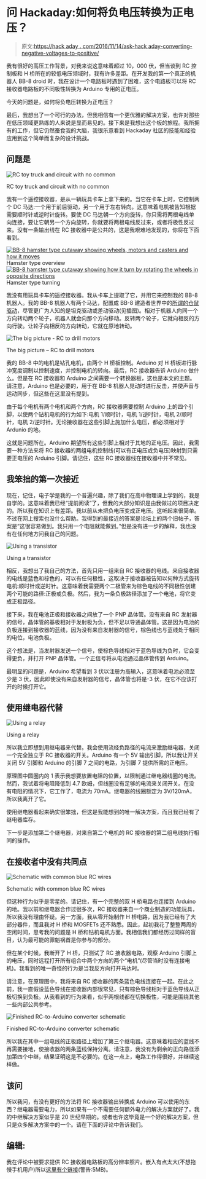 # 问 Hackaday:如何将负电压转换为正电压？

> 原文:[https://hack aday . com/2016/11/14/ask-hack aday-converting-negative-voltages-to-positive/](https://hackaday.com/2016/11/14/ask-hackaday-converting-negative-voltages-to-positive/)

我有很好的高压工作背景，对我来说这意味着超过 10，000 伏，但当谈到 RC 控制板和 H 桥所在的较低电压领域时，我有许多差距。在开发我的第一个真正的机器人 BB-8 droid 时，我在设计一个电路板时遇到了困难，这个电路板可以将 RC 接收器电路板的不同极性转换为 Arduino 专用的正电压。

今天的问题是，如何将负电压转换为正电压？

最后，我想出了一个可行的办法，但我相信有一个更优雅的解决方案，也许对那些在低压领域更熟练的人来说是显而易见的。接下来是我想出这个板的旅程。我所拥有的工作，但它仍然蚕食我的大脑，我很乐意看到 Hackaday 社区的技能和经验应用到这个简单而复杂的设计挑战。

## 问题是

![RC toy truck and circuit with no common](../Images/f5d76ed8b69c1dd48c6585ec40d701d1.png)

RC toy truck and circuit with no common

我有一个遥控接收器，是从一辆玩具卡车上拿下来的。当它在卡车上时，它控制两个 DC 马达:一个用于前后驱动，另一个用于左右转向。这意味着电机被告知根据需要顺时针或逆时针旋转。要使 DC 马达朝一个方向旋转，你只需将两根电线单向连接，要让它朝另一个方向旋转，你就要将两根电线反过来，或者将极性反过来。没有一条输出线在 RC 接收器中是公共的，这是我艰难地发现的，你将在下面看到。

 [![BB-8 hamster type cutaway showing wheels, motors and casters and how it moves](../Images/290dfbf6bbac6138230ac30228c9be6b.png "Hamster type overview")](https://hackaday.com/2016/06/24/driving-bb-8-more-than-one-way-to-move-this-bot/bb8_hamster_type_intro/) Hamster type overview [![BB-8 hamster type cutaway showing how it turn by rotating the wheels in opposite directions](../Images/83ccd16eebba992a5d308500af8b334d.png "Hamster type turning")](https://hackaday.com/2016/06/24/driving-bb-8-more-than-one-way-to-move-this-bot/bb8_hamster_type_turning/) Hamster type turning

我没有用玩具卡车的遥控接收器。我从卡车上提取了它，并用它来控制我的 BB-8 机器人。我的 BB-8 机器人有两个马达，配置成 BB-8 建造者世界中的[所谓的仓鼠驱动](http://hackaday.com/2016/06/24/driving-bb-8-more-than-one-way-to-move-this-bot/)，尽管更广为人知的是坦克驱动或差动驱动(见插图)。相对于机器人向同一个方向转动两个轮子，机器人就会向那个方向移动。反转两个轮子，它就向相反的方向行驶。让轮子向相反的方向转动，它就在原地转动。

![The big picture - RC to drill motors](../Images/050de293893d5b790f5f869c76de87fd.png)

The big picture – RC to drill motors

我的 BB-8 中的电机是钻孔电机，由两个 H 桥板控制。Arduino 对 H 桥板进行脉冲宽度调制以控制速度，并控制电机的转向。最后，RC 接收器告诉 Arduino 做什么。但是在 RC 接收器和 Arduino 之间需要一个转换器板，这也是本文的主题。请注意，Arduino 也是必要的，用于在 BB-8 机器人晃动时进行反击，并使声音与运动同步，但这些在这里没有提到。

由于每个电机有两个电机和两个方向，RC 接收器需要控制 Arduino 上的四个引脚，以使两个钻机电机的行为如下:电机 1/顺时针，电机 1/逆时针，电机 2/顺时针，电机 2/逆时针。无论接收器在这些引脚上施加什么电压，都必须相对于 Ardunio 的地。

这就是问题所在。Arduino 期望所有这些引脚上相对于其地的正电压。因此，我需要一种方法来将 RC 接收器的两组电机控制线(可以有正电压或负电压)映射到只需要正电压的 Arduino 引脚。请记住，这些 RC 接收器线在接收器中并不常见。

## 我笨拙的第一次接近

现在，记住，电子学是我的一个普遍兴趣，除了我们在高中物理课上学到的，我是自学的。这意味着我已经“提前阅读”了，但我的大部分知识是由我做过的项目决定的。所以我在知识上有差距。我以前从未把负电压变成正电压。这听起来很简单。不过在网上搜索也没什么帮助。我得到的最接近的答案是论坛上的两个旧帖子，答案是“这很容易做到。我只用一个电阻就能做到。”但是没有进一步的解释，我也没有在任何地方问我自己的问题。

![Using a transistor](../Images/c698432196b413f400c9a298f6b393a7.png)

Using a transistor

相反，我想出了我自己的方法，首先只用一组来自 RC 接收器的电线。来自接收器的电线是蓝色和棕色的，可以有任何极性，这取决于接收器被告知以何种方式旋转电机:顺时针或逆时针。这意味着我需要两个二极管来为棕色电线的不同极性创建两个可能的路径:正极或负极。然后，我为一条负极路径添加了一个电池，将它变成正极路径。

接下来，我在电池正极和接收器之间放了一个 PNP 晶体管。没有来自 RC 发射器的信号，晶体管的基极相对于发射极为负，但不足以导通晶体管。这是因为电池的负极连接到接收器的蓝线，因为没有来自发射器的信号，棕色线也与蓝线处于相同的电位，电池负极。

这个想法是，当发射器发送一个信号，使棕色导线相对于蓝色导线为负时，它会变得更负，并打开 PNP 晶体管。一个正信号将从电池通过晶体管传到 Arduino。

最明显的问题是，Arduino 希望看到 3 伏以注册为高输入，这意味着电池必须至少是 3 伏，因此即使没有来自发射器的信号，晶体管也将是-3 伏，在它不应该打开的时候打开它。

## 使用继电器代替

![Using a relay](../Images/c8f65c18df9053cc9f88fd9ac7428a7f.png)

Using a relay

所以我立即想到用继电器来代替。我会使用流经负路径的电流来激励继电器，关闭一个完全独立于 RC 接收器的开关。Arduino 有一个 5V 输出引脚，所以我让开关关闭 5V 引脚和 Arduino 的引脚 7 之间的电路，为引脚 7 提供所需的正电压。

原理图中圆圈内的 1 表示我想要放置电阻的位置，以限制通过继电器线圈的电流。然而，我试着将电阻降低到 4.7 欧姆，但线圈没有足够的电流来关闭开关。在没有电阻的情况下，它工作了，电流为 70mA。继电器的线圈额定为 3V/120mA，所以我离开了它。

使用继电器看起来确实很笨拙，但这是我能想到的唯一解决方案，而且我已经有了继电器库存。

下一步是添加第二个继电器，对来自第二个电机的 RC 接收器的第二组电线执行相同的操作。

## 在接收者中没有共同点

![Schematic with common blue RC wires](../Images/cf8fbc7704fae695c35858fd3a1bdd71.png)

Schematic with common blue RC wires

但这种行为似乎是零星的。请记住，有一个完整的双 H 桥电路也连接到 Arduino 的地。我以前和继电器合作过很多次，RC 接收器来自一个商业制造的功能玩具，所以我没有理由怀疑。另一方面，我从零开始制作 H 桥电路，因为我已经有了大部分器件，而且我对 H 桥和 MOSFETs 还不熟悉。因此，起初我花了整整两周的空闲时间，思考我的问题是 H 桥和钻机电机方面。我相信我们都经历过同样的盲目，认为最可能的罪魁祸首是你参与的部分。

但在某个时候，我断开了 H 桥，只测试了 RC 接收器电路，观察 Arduino 引脚上的电压，同时远程打开所有组合中两个方向的两个“电机”(尽管当时没有连接电机)。我看到的唯一奇怪的行为是当我反方向打开马达时。

请注意，在原理图中，我将来自 RC 接收器的两条蓝色电线连接在一起。在此之前，我一直假设蓝色导线在接收器内部很常见，只有棕色导线相对于蓝色导线从正极切换到负极。从我看到的行为来看，似乎两根线都在切换极性，可能是围绕其他一些内部公共参考。

![Finished RC-to-Arduino converter schematic](../Images/3751a7e4ec7cb206d4e920a15aef0369.png)

Finished RC-to-Arduino converter schematic

所以我在其中一组电线的正极路径上增加了第三个继电器。这意味着相应的蓝线不再需要接地，使接收器的两条蓝线保持分离。请注意，我没有为剩余的正向路径添加第四个中继，结果证明这是不必要的。在这一点上，电路工作得很好，并继续这样做。

## 该问

所以我问，有没有更好的方法将 RC 接收器输出转换成 Arduino 可以使用的东西？继电器需要电力，所以如果有一个不需要任何额外电力的解决方案就好了。我的中继解决方案似乎是 20 世纪早期的。或者也许这毕竟是一个好的解决方案，但只是众多解决方案中的一个。请在下面的评论中告诉我们。

## 编辑:

我在评论中被要求提供 RC 接收器电路板的高分辨率照片。嵌入有点太大(不想拖慢手机用户)所以[这里有个链接](http://hackaday.com/wp-content/uploads/2016/11/rc_receiver_board1.jpg)(警告:5MB)。